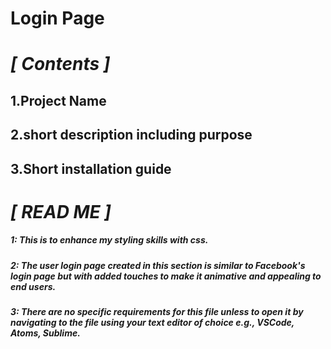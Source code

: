 # Login Page

# *************************************[ Contents ]*************************************

## 1.Project Name
## 2.short description including purpose 
## 3.Short installation guide 



# *************************************[ READ ME ]*************************************

##### 1: This is to enhance my styling skills with css.

##### 2: The user login page created in this section is similar to Facebook's login page but with added touches to make it animative and appealing to end users.

##### 3: There are no specific requirements for this file unless to open it by navigating to the file using your text editor of choice e.g., VSCode, Atoms, Sublime.


